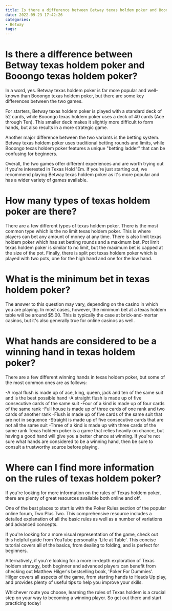 ```yaml
---
title: Is there a difference between Betway texas holdem poker and Booongo texas holdem poker
date: 2022-09-23 17:42:26
categories:
- Betway
tags:
---
```



#  Is there a difference between Betway texas holdem poker and Booongo texas holdem poker?

In a word, yes. Betway texas holdem poker is far more popular and well-known than Booongo texas holdem poker, but there are some key differences between the two games.

For starters, Betway texas holdem poker is played with a standard deck of 52 cards, while Booongo texas holdem poker uses a deck of 40 cards (Ace through Ten). This smaller deck makes it slightly more difficult to form hands, but also results in a more strategic game.

Another major difference between the two variants is the betting system. Betway texas holdem poker uses traditional betting rounds and limits, while Booongo texas holdem poker features a unique "betting ladder" that can be confusing for beginners.

Overall, the two games offer different experiences and are worth trying out if you're interested in Texas Hold 'Em. If you're just starting out, we recommend playing Betway texas holdem poker as it's more popular and has a wider variety of games available.

#  How many types of texas holdem poker are there?

There are a few different types of texas holdem poker. There is the most common type which is the no limit texas holdem poker. This is where players can bet any amount of money at any time. There is also limit texas holdem poker which has set betting rounds and a maximum bet. Pot limit texas holdem poker is similar to no limit, but the maximum bet is capped at the size of the pot. Finally, there is split pot texas holdem poker which is played with two pots, one for the high hand and one for the low hand.

#  What is the minimum bet in texas holdem poker?

The answer to this question may vary, depending on the casino in which you are playing. In most cases, however, the minimum bet at a texas holdem table will be around $5.00. This is typically the case at brick-and-mortar casinos, but it's also generally true for online casinos as well.

#  What hands are considered to be a winning hand in texas holdem poker?

There are a few different winning hands in texas holdem poker, but some of the most common ones are as follows:

-A royal flush is made up of ace, king, queen, jack and ten of the same suit and is the best possible hand
-A straight flush is made up of five consecutive cards of the same suit
-Four of a kind is made up of four cards of the same rank
-Full house is made up of three cards of one rank and two cards of another rank
-Flush is made up of five cards of the same suit that are not in sequence
-Straight is made up of five consecutive cards that are not all the same suit
-Three of a kind is made up with three cards of the same rank
 Texas holdem poker is a game that relies heavily on chance, but having a good hand will give you a better chance at winning. If you're not sure what hands are considered to be a winning hand, then be sure to consult a trustworthy source before playing.

#  Where can I find more information on the rules of texas holdem poker?

If you're looking for more information on the rules of Texas holdem poker, there are plenty of great resources available both online and off.

One of the best places to start is with the Poker Rules section of the popular online forum, Two Plus Two. This comprehensive resource includes a detailed explanation of all the basic rules as well as a number of variations and advanced concepts.

If you're looking for a more visual representation of the game, check out this helpful guide from YouTube personality 'Life at Table'. This concise tutorial covers all of the basics, from dealing to folding, and is perfect for beginners.

Alternatively, if you're looking for a more in-depth exploration of Texas holdem strategy, both beginner and advanced players can benefit from checking out Matthew Hilger's bestselling book, 'Poker For Dummies'. Hilger covers all aspects of the game, from starting hands to Heads Up play, and provides plenty of useful tips to help you improve your skills.

Whichever route you choose, learning the rules of Texas holdem is a crucial step on your way to becoming a winning player. So get out there and start practicing today!